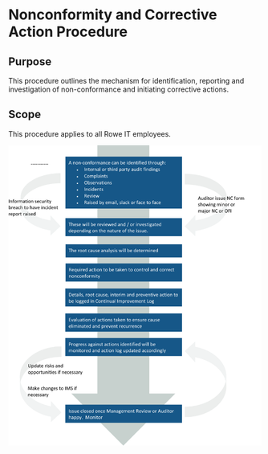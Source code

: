 # Nonconformity and Corrective Action Procedure 

## Purpose 

This procedure outlines the mechanism for identification, reporting and investigation of non-conformance and initiating corrective actions. 

## Scope 

This procedure applies to all Rowe IT employees. 

![nonconformity and corrective action procedure](images/nonconformity-and-corrective-action-procedure.png)
